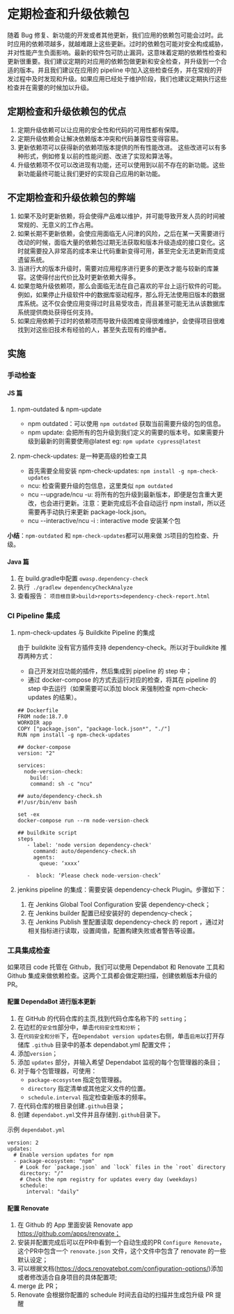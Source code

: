 # 定期检查和升级依赖包

随着 Bug 修复、新功能的开发或者其他更新，我们应用的依赖包可能会过时。此时应用的依赖项越多，就越难跟上这些更新。过时的依赖包可能对安全构成威胁，并对性能产生负面影响。最新的软件包可防止漏洞，这意味着定期的依赖性检查和更新很重要。我们建议定期的对应用的依赖包做更新和安全检查，并升级到一个合适的版本。并且我们建议在应用的 pipeline 中加入这些检查任务，并在常规的开发过程中及时发现和升级。如果应用已经处于维护阶段，我们也建议定期执行这些检查并在需要的时候加以升级。

## 定期检查和升级依赖包的优点

1. 定期升级依赖可以让应用的安全性和代码的可用性都有保障。  
2. 定期升级依赖会让解决依赖版本冲突和代码兼容性变得容易。  
3. 更新依赖项可以获得新的依赖项版本提供的所有性能改进。 这些改进可以有多种形式，例如修复以前的性能问题、改进了实现和算法等。  
4. 升级依赖项不仅可以改进现有功能，还可以使用到以前不存在的新功能。这些新功能最终可能让我们更好的实现自己应用的新功能。

## 不定期检查和升级依赖包的弊端

1. 如果不及时更新依赖，将会使得产品难以维护，并可能导致开发人员的时间被常规的、无意义的工作占用。
2. 如果长期不更新依赖，会使应用面临无人问津的风险，之后在某一天需要进行改动的时候，面临大量的依赖包过期无法获取和版本升级造成的接口变化。这时就需要投入非常高的成本来让代码重新变得可用，甚至完全无法更新而变成遗留系统。
3. 当进行大的版本升级时，需要对应用程序进行更多的更改才能与较新的库兼容。这使得付出代价比及时更新依赖大得多。
4. 如果忽略升级依赖项，那么会面临无法在自己喜欢的平台上运行软件的可能。 例如，如果停止升级软件中的数据库驱动程序，那么将无法使用旧版本的数据库系统。这不仅会使应用变得过时且易受攻击，而且甚至可能无法从该数据库系统提供商处获得任何支持。  
5. 如果应用依赖于过时的依赖项而导致升级困难变得很难维护，会使得项目很难找到对这些旧技术有经验的人，甚至失去现有的维护者。

## 实施

### 手动检查

#### JS 篇

1. npm-outdated & npm-update 
   * npm outdated：可以使用 `npm outdated` 获取当前需要升级的包的信息。 
   * npm update: 会把所有的包升级到我们定义的需要的版本号。如果需要升级到最新的则需要使用@latest eg: `npm update cypress@latest`

2. npm-check-updates: 是一种更高级的检查工具
   * 首先需要全局安装 npm-check-updates: `npm install -g npm-check-updates `
   * ncu: 检查需要升级的包信息，这里类似 `npm outdated`
   * ncu --upgrade/ncu -u: 将所有的包升级到最新版本，即便是包含重大更改，也会进行更新。注意：更新完成后不会自动运行 npm install，所以还需要再手动执行来更新 package-lock.json。   
   * ncu --interactive/ncu -i : interactive mode 安装某个包

**小结**：`npm-outdated` 和 `npm-check-updates`都可以用来做 `JS`项目的包检查、升级。

#### Java 篇

1. 在 build.gradle中配置 `owasp.dependency-check`
2. 执行` ./gradlew dependencyCheckAnalyze`
3. 查看报告： `项目根目录>build>reports>dependency-check-report.html `

### CI Pipeline 集成

1. npm-check-updates 与 Buildkite Pipeline 的集成	

   由于 buildkite 没有官方插件支持 dependency-check。所以对于buildkite 推荐两种方式：

   * 自己开发对应功能的插件，然后集成到 pipeline 的 step 中；
   * 通过 docker-compose 的方式去运行对应的检查，将其在 pipeline 的 step 中去运行（如果需要可以添加 block 来强制检查 npm-check-updates 的结果）。

   ```
   ## Dockerfile
   FROM node:18.7.0
   WORKDIR app
   COPY ["package.json", "package-lock.json*", "./"]
   RUN npm install -g npm-check-updates
   ```

   ```
   ## docker-compose
   version: "2"

   services:
     node-version-check:
       build: .
       command: sh -c "ncu"
   ```

   ```
   ## auto/dependency-check.sh
   #!/usr/bin/env bash

   set -ex
   docker-compose run --rm node-version-check

   ```

   ```
   ## buildkite script
   steps
      - label: 'node version dependency-check'
        command: auto/dependency-check.sh
        agents:
          queue: ‘xxxx’
    
      -  block: ‘Please check node-version-check’
   ```

2. jenkins pipeline 的集成：需要安装 dependency-check Plugin。步骤如下：
   1. 在 Jenkins Global Tool Configuration 安装 dependency-check；
   2. 在 Jenkins builder 配置已经安装好的 dependency-check；
   3. 在 Jenkins Publish 里配置读取 dependency-check 的 report ，通过对相关指标进行读取，设置阈值，配置构建失败或者警告等设置。

### 工具集成检查
如果项目 code 托管在 Github，我们可以使用 Dependabot 和 Renovate 工具和 Github 集成来做依赖检查。这两个工具都会做定期扫描，创建依赖版本升级的 PR。
#### 配置 DependaBot 进行版本更新

1. 在 GitHub 的代码仓库的主页,找到代码仓库名称下的 `setting`；
2. 在边栏的`安全性`部分中，单击`代码安全性和分析`；
3. 在`代码安全和分析`下，在`Dependabot version updates`右侧，单击`启用`以打开存储库 `.github` 目录中的基本 dependabot.yml 配置文件；
4. 添加`version`；
5. 添加 `updates` 部分，并输入希望 Dependabot 监视的每个包管理器的条目；
6. 对于每个包管理器，可使用：
   - `package-ecosystem` 指定包管理器。
   - `directory` 指定清单或其他定义文件的位置。
   - `schedule.interval` 指定检查新版本的频率。
7. 在代码仓库的根目录创建`.github`目录；
8. 创建 `dependabot.yml`文件并且存储到`.github`目录下。

示例 `dependabot.yml`

```
version: 2
updates:
  # Enable version updates for npm
  - package-ecosystem: "npm"
    # Look for `package.json` and `lock` files in the `root` directory
    directory: "/"
    # Check the npm registry for updates every day (weekdays)
    schedule:
      interval: "daily"
```

#### 配置 Renovate

1. 在 Github 的 App 里面安装 Renovate app https://github.com/apps/renovate；
2. 安装并配置完成后可以在PR中看到一个自动生成的PR `Configure Renovate`，这个PR中包含一个 `renovate.json` 文件，这个文件中包含了 renovate 的一些默认设定；
3. 可以根据文档(https://docs.renovatebot.com/configuration-options/)添加或者修改适合自身项目的具体配置项;
4. merge 此 PR；
5. Renovate 会根据你配置的 schedule 时间去自动的扫描并生成包升级 PR 提醒
